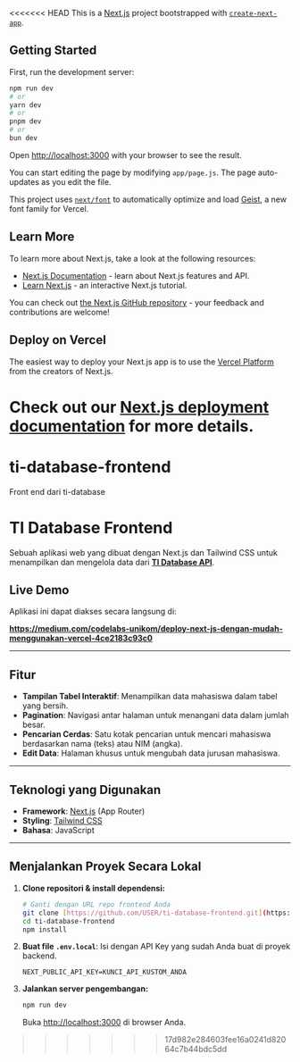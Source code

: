 <<<<<<< HEAD
This is a [Next.js](https://nextjs.org) project bootstrapped with [`create-next-app`](https://github.com/vercel/next.js/tree/canary/packages/create-next-app).

## Getting Started

First, run the development server:

```bash
npm run dev
# or
yarn dev
# or
pnpm dev
# or
bun dev
```

Open [http://localhost:3000](http://localhost:3000) with your browser to see the result.

You can start editing the page by modifying `app/page.js`. The page auto-updates as you edit the file.

This project uses [`next/font`](https://nextjs.org/docs/app/building-your-application/optimizing/fonts) to automatically optimize and load [Geist](https://vercel.com/font), a new font family for Vercel.

## Learn More

To learn more about Next.js, take a look at the following resources:

- [Next.js Documentation](https://nextjs.org/docs) - learn about Next.js features and API.
- [Learn Next.js](https://nextjs.org/learn) - an interactive Next.js tutorial.

You can check out [the Next.js GitHub repository](https://github.com/vercel/next.js) - your feedback and contributions are welcome!

## Deploy on Vercel

The easiest way to deploy your Next.js app is to use the [Vercel Platform](https://vercel.com/new?utm_medium=default-template&filter=next.js&utm_source=create-next-app&utm_campaign=create-next-app-readme) from the creators of Next.js.

Check out our [Next.js deployment documentation](https://nextjs.org/docs/app/building-your-application/deploying) for more details.
=======
# ti-database-frontend
Front end dari ti-database


# TI Database Frontend

Sebuah aplikasi web yang dibuat dengan Next.js dan Tailwind CSS untuk menampilkan dan mengelola data dari **[TI Database API](https://github.com/ImmanuelValentino/ti-database)**.

## Live Demo

Aplikasi ini dapat diakses secara langsung di:

**https://medium.com/codelabs-unikom/deploy-next-js-dengan-mudah-menggunakan-vercel-4ce2183c93c0**

---

## Fitur
- **Tampilan Tabel Interaktif**: Menampilkan data mahasiswa dalam tabel yang bersih.
- **Pagination**: Navigasi antar halaman untuk menangani data dalam jumlah besar.
- **Pencarian Cerdas**: Satu kotak pencarian untuk mencari mahasiswa berdasarkan nama (teks) atau NIM (angka).
- **Edit Data**: Halaman khusus untuk mengubah data jurusan mahasiswa.

---

## Teknologi yang Digunakan
- **Framework**: [Next.js](https://nextjs.org/) (App Router)
- **Styling**: [Tailwind CSS](https://tailwindcss.com/)
- **Bahasa**: JavaScript

---

## Menjalankan Proyek Secara Lokal

1.  **Clone repositori & install dependensi:**
    ```bash
    # Ganti dengan URL repo frontend Anda
    git clone [https://github.com/USER/ti-database-frontend.git](https://github.com/USER/ti-database-frontend.git)
    cd ti-database-frontend
    npm install
    ```

2.  **Buat file `.env.local`**:
    Isi dengan API Key yang sudah Anda buat di proyek backend.
    ```env
    NEXT_PUBLIC_API_KEY=KUNCI_API_KUSTOM_ANDA
    ```

3.  **Jalankan server pengembangan:**
    ```bash
    npm run dev
    ```
    Buka [http://localhost:3000](http://localhost:3000) di browser Anda.
>>>>>>> 17d982e284603fee16a0241d82064c7b44bdc5dd
